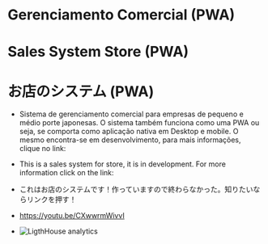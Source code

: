 # Gerenciamento Comercial (PWA)
# Sales System Store (PWA)
# お店のシステム (PWA)
  - Sistema de gerenciamento comercial para empresas de pequeno e médio porte japonesas.
  O sistema também funciona como uma PWA ou seja, se comporta como aplicação nativa em Desktop e mobile.
  O mesmo encontra-se em desenvolvimento, para mais informações, clique no link:

 - This is a sales system for store, it is in development. For more information click on the link:
 
 - これはお店のシステムです！作っていますので終わらなかった。知りたいならリンクを押す！
 
 - https://youtu.be/CXwwrmWivvI

 - ![LigthHouse analytics](https://i.imgur.com/muA04FK.png)

